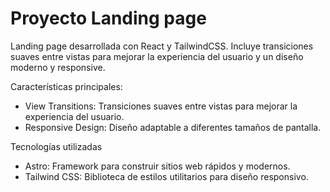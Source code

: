 # Proyecto Landing page

Landing page desarrollada con React y TailwindCSS. Incluye transiciones suaves entre vistas para mejorar la experiencia del usuario y un diseño moderno y responsive. </br>

Características principales: </br>

- View Transitions: Transiciones suaves entre vistas para mejorar la experiencia del usuario. </br>
- Responsive Design: Diseño adaptable a diferentes tamaños de pantalla. </br>

Tecnologías utilizadas </br>

- Astro: Framework para construir sitios web rápidos y modernos. </br>
- Tailwind CSS: Biblioteca de estilos utilitarios para diseño responsivo. </br>
